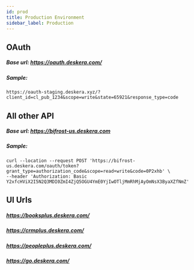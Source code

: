 ```yaml
---
id: prod
title: Production Environment
sidebar_label: Production
---
```


## OAuth

##### Base url: https://oauth.deskera.com/

##### Sample: 
``` 
https://oauth-staging.deskera.xyz/?client_id=cl_pub_1234&scope=write&state=65921&response_type=code
```

## All other API 

##### Base url: https://bifrost-us.deskera.com

##### Sample: 
```
curl --location --request POST 'https://bifrost-us.deskera.com/oauth/token?grant_type=authorization_code&scope=read+write&code=0P2xhb' \
--header 'Authorization: Basic Y2xfcHViX2I5N2Q3MDI0ZmI4ZjQ5OGU4YmE0YjIwOTljMmRhMjAyOmNsX3ByaXZfNmZ'
```

## UI Urls

##### https://booksplus.deskera.com/

##### https://crmplus.deskera.com/

##### https://peopleplus.deskera.com/

##### https://go.deskera.com/


